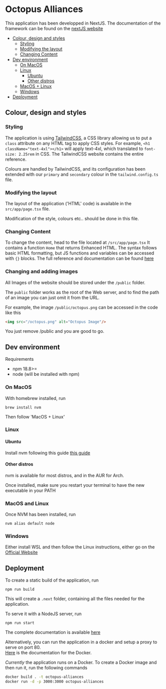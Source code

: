 # Octopus Alliances
This application has been developped in NextJS. The documentation of the framework can be found on the [nextJS website](https://nextjs.org/docs)

- [Colour, design and styles](#colour-design-and-styles)
  - [Styling](#styling)
  - [Modifying the layout](#modifying-the-layout)
  - [Changing Content](#changing-content)
- [Dev environment](#dev-environment)
  - [On MacOS](#on-macos)
  - [Linux](#linux)
    - [Ubuntu](#ubuntu)
    - [Other distros](#other-distros)
  - [MacOS + Linux](#macos-and-linux)
  - [Windows](#windows)
- [Deployment](#deployment)

## Colour, design and styles

### Styling
The application is using [TailwindCSS](https://tailwindcss.com/docs/styling-with-utility-classes), a CSS library allowing us to put a `class` attribute on any HTML tag to apply CSS styles.
For example, `<h1 className="text-4xl"></h1>` will apply text-4xl, which translated to `font-size: 2.25rem` in CSS.
The TailwindCSS website contains the entire reference.

Colours are handled by TailwindCSS, and its configuration has been extended with our `primary` and `secondary` colour in the `tailwind.config.ts` file.


### Modifying the layout
The layout of the application ('HTML' code) is available in the `src/app/page.tsx` file.

Modification of the style, colours etc.. should be done in this file.

### Changing Content

To change the content, head to the file located at `/src/app/page.tsx`
It contains a function `Home` that returns Enhanced HTML.
The syntax follows basic HTML formatting, but JS functions and variables can be accessed with `{}` blocks.
The full reference and documentation can be found [here](https://www.typescriptlang.org/docs/handbook/jsx.html)

### Changing and adding images

All Images of the website should be stored under the `/public` folder.

The `public` folder works as the root of the Web server, and to find the path of an image you can just omit it from the URL.

For example, the image `/public/octopus.png` can be accessed in the code like this
```html
<img src="/octopus.png" alt="Octopus Image"/>
```
You just remove /public and you are good to go.

## Dev environment
Requirements
-   npm 18.8>=
-   node (will be installed with npm)

### On MacOS
With homebrew installed, run
```
brew install nvm
```

Then follow 'MacOS + Linux'
### Linux

#### Ubuntu
Install nvm following this guide [this guide](https://github.com/nvm-sh/nvm?tab=readme-ov-file#installing-and-updating)

#### Other distros
nvm is available for most distros, and in the AUR for Arch.

Once installed, make sure you restart your terminal to have the new executable in your PATH

### MacOS and Linux
Once NVM has been installed, run 
```
nvm alias default node
```

### Windows
Either install WSL and then follow the Linux instructions, either go on the [Official Website](https://docs.npmjs.com/downloading-and-installing-node-js-and-npm)

## Deployment 

To create a static build of the application, run 
```
npm run build
```
This will create a `.next` folder, containing all the files needed for the application.

To serve it with a NodeJS server, run
```
npm run start
```
The complete documentation is available [here](https://nextjs.org/docs/pages/building-your-application/deploying#nodejs-server) 

Alternatively, you can run the application in a docker and setup a proxy to serve on port 80.  
[Here](https://nextjs.org/docs/pages/building-your-application/deploying#docker-image) is the documentation for the Docker.

*Currently* the application runs on a Docker.
To create a Docker image and then run it, run the following commands

```bash
docker build . -t octopus-alliances
docker run -d -p 3000:3000 octopus-alliances
```


